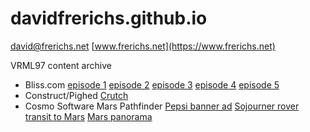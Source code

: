 # davidfrerichs.github.io
david@frerichs.net
[www.frerichs.net](https://www.frerichs.net)

VRML97 content archive
- Bliss.com [episode 1](/vrml/bliss_episodes/e1.html)  [episode 2](/vrml/bliss_episodes/e2.html)  [episode 3](/vrml/bliss_episodes/e3.html)  [episode 4](/vrml/bliss_episodes/e4.html)  [episode 5](/vrml/bliss_episodes/e5.html)
- Construct/Pighed [Crutch](/vrml/crutch/crutch.html)
- Cosmo Software Mars Pathfinder [Pepsi banner ad](/vrml/mars/index.html) [Sojourner rover](/vrml/mars/preparation.html) [transit to Mars](/vrml/mars/journey.html) [Mars panorama](/vrml/mars/experience.html)
